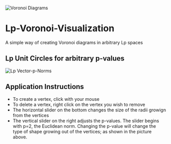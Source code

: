![Voronoi Diagrams](http://i.imgur.com/LoKOAGg.png?1)

# Lp-Voronoi-Visualization
A simple way of creating Voronoi diagrams in arbitrary Lp spaces

## Lp Unit Circles for arbitrary p-values

![Lp Vector-p-Norms](https://upload.wikimedia.org/wikipedia/commons/thumb/d/d4/Vector-p-Norms_qtl1.svg/410px-Vector-p-Norms_qtl1.svg.png)

## Application Instructions
- To create a vertex, click with your mouse
- To delete a vertex, right click on the vertex you wish to remove
- The horizontal slider on the bottom changes the size of the radii growign from the vertices
- The vertical slider on the right adjusts the p-values. The slider begins with p=2, the Euclidean norm. Changing the p-value will change the type of shape growing out of the vertices; as shown in the picture above. 